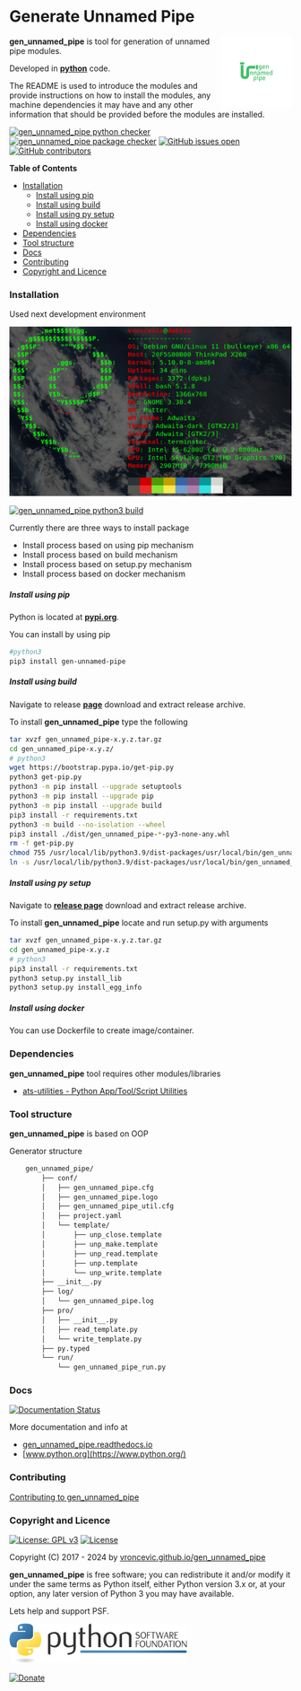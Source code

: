 # Generate Unnamed Pipe

<img align="right" src="https://raw.githubusercontent.com/vroncevic/gen_unnamed_pipe/dev/docs/gen_unnamed_pipe_logo.png" width="25%">

**gen_unnamed_pipe** is tool for generation of unnamed pipe modules.

Developed in **[python](https://www.python.org/)** code.

The README is used to introduce the modules and provide instructions on
how to install the modules, any machine dependencies it may have and any
other information that should be provided before the modules are installed.

[![gen_unnamed_pipe python checker](https://github.com/vroncevic/gen_unnamed_pipe/actions/workflows/gen_unnamed_pipe_python_checker.yml/badge.svg)](https://github.com/vroncevic/gen_unnamed_pipe/actions/workflows/gen_unnamed_pipe_python_checker.yml) [![gen_unnamed_pipe package checker](https://github.com/vroncevic/gen_unnamed_pipe/actions/workflows/gen_unnamed_pipe_package_checker.yml/badge.svg)](https://github.com/vroncevic/gen_unnamed_pipe/actions/workflows/gen_unnamed_pipe_package.yml) [![GitHub issues open](https://img.shields.io/github/issues/vroncevic/gen_unnamed_pipe.svg)](https://github.com/vroncevic/gen_unnamed_pipe/issues) [![GitHub contributors](https://img.shields.io/github/contributors/vroncevic/gen_unnamed_pipe.svg)](https://github.com/vroncevic/gen_unnamed_pipe/graphs/contributors)

<!-- START doctoc generated TOC please keep comment here to allow auto update -->
<!-- DON'T EDIT THIS SECTION, INSTEAD RE-RUN doctoc TO UPDATE -->
**Table of Contents**

- [Installation](#installation)
    - [Install using pip](#install-using-pip)
    - [Install using build](#install-using-build)
    - [Install using py setup](#install-using-py-setup)
    - [Install using docker](#install-using-docker)
- [Dependencies](#dependencies)
- [Tool structure](#tool-structure)
- [Docs](#docs)
- [Contributing](#contributing)
- [Copyright and Licence](#copyright-and-licence)

<!-- END doctoc generated TOC please keep comment here to allow auto update -->

### Installation

Used next development environment

![debian linux os](https://raw.githubusercontent.com/vroncevic/gen_unnamed_pipe/dev/docs/debtux.png)

[![gen_unnamed_pipe python3 build](https://github.com/vroncevic/gen_unnamed_pipe/actions/workflows/gen_unnamed_pipe_python3_build.yml/badge.svg)](https://github.com/vroncevic/gen_unnamed_pipe/actions/workflows/gen_unnamed_pipe_python3_build.yml)

Currently there are three ways to install package
* Install process based on using pip mechanism
* Install process based on build mechanism
* Install process based on setup.py mechanism
* Install process based on docker mechanism

##### Install using pip

Python is located at **[pypi.org](https://pypi.org/project/gen-unnamed-pipe/)**.

You can install by using pip

```bash
#python3
pip3 install gen-unnamed-pipe
```

##### Install using build

Navigate to release **[page](https://github.com/vroncevic/gen_unnamed_pipe/releases/)** download and extract release archive.

To install **gen_unnamed_pipe** type the following

```bash
tar xvzf gen_unnamed_pipe-x.y.z.tar.gz
cd gen_unnamed_pipe-x.y.z/
# python3
wget https://bootstrap.pypa.io/get-pip.py
python3 get-pip.py 
python3 -m pip install --upgrade setuptools
python3 -m pip install --upgrade pip
python3 -m pip install --upgrade build
pip3 install -r requirements.txt
python3 -m build --no-isolation --wheel
pip3 install ./dist/gen_unnamed_pipe-*-py3-none-any.whl
rm -f get-pip.py
chmod 755 /usr/local/lib/python3.9/dist-packages/usr/local/bin/gen_unnamed_pipe_run.py
ln -s /usr/local/lib/python3.9/dist-packages/usr/local/bin/gen_unnamed_pipe_run.py /usr/local/bin/gen_unnamed_pipe_run.py
```

##### Install using py setup

Navigate to **[release page](https://github.com/vroncevic/gen_unnamed_pipe/releases)** download and extract release archive.

To install **gen_unnamed_pipe** locate and run setup.py with arguments

```bash
tar xvzf gen_unnamed_pipe-x.y.z.tar.gz
cd gen_unnamed_pipe-x.y.z
# python3
pip3 install -r requirements.txt
python3 setup.py install_lib
python3 setup.py install_egg_info
```

##### Install using docker

You can use Dockerfile to create image/container.

### Dependencies

**gen_unnamed_pipe** tool requires other modules/libraries

- [ats-utilities - Python App/Tool/Script Utilities](https://vroncevic.github.io/gen_unnamed_pipe)

### Tool structure

**gen_unnamed_pipe** is based on OOP

Generator structure

```bash
    gen_unnamed_pipe/
        ├── conf/
        │   ├── gen_unnamed_pipe.cfg
        │   ├── gen_unnamed_pipe.logo
        │   ├── gen_unnamed_pipe_util.cfg
        │   ├── project.yaml
        │   └── template/
        │       ├── unp_close.template
        │       ├── unp_make.template
        │       ├── unp_read.template
        │       ├── unp.template
        │       └── unp_write.template
        ├── __init__.py
        ├── log/
        │   └── gen_unnamed_pipe.log
        ├── pro/
        │   ├── __init__.py
        │   ├── read_template.py
        │   └── write_template.py
        ├── py.typed
        └── run/
            └── gen_unnamed_pipe_run.py
```

### Docs

[![Documentation Status](https://readthedocs.org/projects/gen-unnamed-pipe/badge/?version=latest)](https://gen-unnamed-pipe.readthedocs.io/en/latest/?badge=latest)

More documentation and info at

* [gen_unnamed_pipe.readthedocs.io](https://gen-unnamed-pipe.readthedocs.io)
* [www.python.org](https://www.python.org/)

### Contributing

[Contributing to gen_unnamed_pipe](CONTRIBUTING.md)

### Copyright and Licence

[![License: GPL v3](https://img.shields.io/badge/License-GPLv3-blue.svg)](https://www.gnu.org/licenses/gpl-3.0) [![License](https://img.shields.io/badge/License-Apache%202.0-blue.svg)](https://opensource.org/licenses/Apache-2.0)

Copyright (C) 2017 - 2024 by [vroncevic.github.io/gen_unnamed_pipe](https://vroncevic.github.io/gen_unnamed_pipe/)

**gen_unnamed_pipe** is free software; you can redistribute it and/or modify
it under the same terms as Python itself, either Python version 3.x or,
at your option, any later version of Python 3 you may have available.

Lets help and support PSF.

[![Python Software Foundation](https://raw.githubusercontent.com/vroncevic/gen_unnamed_pipe/dev/docs/psf-logo-alpha.png)](https://www.python.org/psf/)

[![Donate](https://www.paypalobjects.com/en_US/i/btn/btn_donateCC_LG.gif)](https://www.python.org/psf/donations/)
